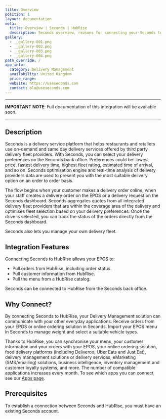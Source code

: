 ```yaml
---
title: Overview
position: 1
layout: documentation
meta:
  title: Overview | Seconds | HubRise
  description: Seconds overview, reasons for connecting your Seconds to HubRise and summary of integrated features. Synchronise data between your EPOS and your apps.
gallery:
  - __gallery-001.png
  - __gallery-002.png
  - __gallery-003.png
  - __gallery-004.png
path_override: /
app_info:
  category: Delivery Management
  availability: United Kingdom
  price_range:
  website: https://useseconds.com
  contact: ola@useseconds.com
---
```


---

**IMPORTANT NOTE**: Full documentation of this integration will be available soon.

---

## Description

Seconds is a delivery service platform that helps restaurants and retailers use on-demand and same day delivery services offered by third party delivery fleet providers. With Seconds, you can select your delivery preferences on the Seconds back office. Preferences could be: lowest price, fastest delivery time, highest fleet rating, estimated time of arrival, and so on. Seconds optimisation engine and real-time analysis of delivery providers data are used to present you with the most suitable delivery option on an order to order basis.

The flow begins when your customer makes a delivery order online, when your staff creates a delivery order on the EPOS or a delivery request on the Seconds dashboard. Seconds aggregates quotes from all integrated delivery fleet providers that are within the coverage area of the delivery and optimises fleet selection based on your delivery preferences. Once the drive is selected, you can track the status of the orders directly from the Seconds dashboard.

Seconds also lets you manage your own delivery fleet.

## Integration Features

Connecting Seconds to HubRise allows your EPOS to:

- Pull orders from HubRise, including order status.
- Pull customer information from HubRise.
- Pull the menu from a HubRise catalog.

Seconds can be connected to HubRise from the Seconds back office.

## Why Connect?

By connecting Seconds to HubRise, your Delivery Management solution can communicate with your other everyday applications. Receive orders from your EPOS or online ordering solution in Seconds. Import your EPOS menu in Seconds to manage weight and select a suitable vehicle types.

Thanks to HubRise, you can synchronise your menu, your customer information and your orders with your EPOS, your online ordering solution, food delivery platforms (including Deliveroo, Uber Eats and Just Eat), delivery management solutions or delivery services, eMarketing (SMS/emailing) solutions, business intelligence, inventory management and customer loyalty systems, and more. The number of compatible applications increases every month. To see which apps you can connect, see our [Apps page](/apps).

## Prerequisites

To establish a connection between Seconds and HubRise, you must have an existing Seconds account.

